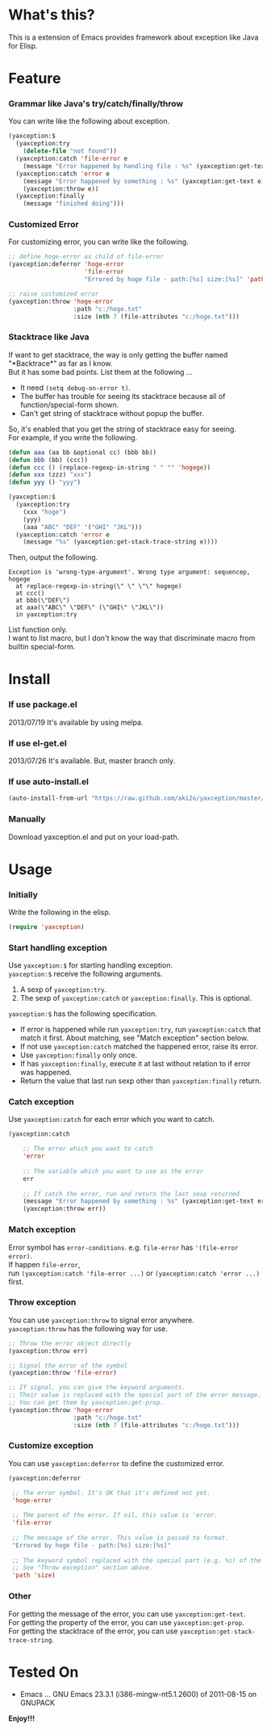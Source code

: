 What's this?
============

This is a extension of Emacs provides framework about exception like Java for Elisp.


Feature
=======

### Grammar like Java's try/catch/finally/throw

You can write like the following about exception.

```lisp
(yaxception:$
  (yaxception:try
    (delete-file "not found"))
  (yaxception:catch 'file-error e
    (message "Error happened by handling file : %s" (yaxception:get-text e)))
  (yaxception:catch 'error e
    (message "Error happened by something : %s" (yaxception:get-text e))
    (yaxception:throw e))
  (yaxception:finally
    (message "finished doing")))
```

### Customized Error

For customizing error, you can write like the following.

```lisp
;; define hoge-error as child of file-error
(yaxception:deferror 'hoge-error
                     'file-error
                     "Errored by hoge file - path:[%s] size:[%s]" 'path 'size)

;; raise customized error
(yaxception:throw 'hoge-error
                  :path "c:/hoge.txt"
                  :size (nth 7 (file-attributes "c:/hoge.txt")))
```

### Stacktrace like Java

If want to get stacktrace, the way is only getting the buffer named "\*Backtrace\*" as far as I know.  
But it has some bad points. List them at the following ...

* It need `(setq debug-on-error t)`.
* The buffer has trouble for seeing its stacktrace because all of function/special-form shown.
* Can't get string of stacktrace without popup the buffer.

So, it's enabled that you get the string of stacktrace easy for seeing.  
For example, if you write the following.

```lisp
(defun aaa (aa bb &optional cc) (bbb bb))
(defun bbb (bb) (ccc))
(defun ccc () (replace-regexp-in-string " " "" 'hogege))
(defun xxx (zzz) "xxx")
(defun yyy () "yyy")

(yaxception:$
  (yaxception:try
    (xxx "hoge")
    (yyy)
    (aaa "ABC" "DEF" '("GHI" "JKL")))
  (yaxception:catch 'error e
    (message "%s" (yaxception:get-stack-trace-string e))))
```

Then, output the following.

    Exception is 'wrong-type-argument'. Wrong type argument: sequencep, hogege
      at replace-regexp-in-string(\" \" \"\" hogege)
      at ccc()
      at bbb(\"DEF\")
      at aaa(\"ABC\" \"DEF\" (\"GHI\" \"JKL\"))
      in yaxception:try

List function only.  
I want to list macro, but I don't know the way that discriminate macro from builtin special-form.


Install
=======

### If use package.el

2013/07/19 It's available by using melpa.  

### If use el-get.el

2013/07/26 It's available. But, master branch only.  

### If use auto-install.el

```lisp
(auto-install-from-url "https://raw.github.com/aki2o/yaxception/master/yaxception.el")
```

### Manually

Download yaxception.el and put on your load-path.


Usage
=====

### Initially

Write the following in the elisp.

```lisp
(require 'yaxception)
```

### Start handling exception

Use `yaxception:$` for starting handling exception.  
`yaxception:$` receive the following arguments.

1. A sexp of `yaxception:try`.
2. The sexp of `yaxception:catch` or `yaxception:finally`. This is optional.

`yaxception:$` has the following specification.

* If error is happened while run `yaxception:try`, run `yaxception:catch` that match it first.
About matching, see "Match exception" section below.
* If not use `yaxception:catch` matched the happened error, raise its error.
* Use `yaxception:finally` only once.
* If has `yaxception:finally`, execute it at last without relation to if error was happened.
* Return the value that last run sexp other than `yaxception:finally` return.

### Catch exception

Use `yaxception:catch` for each error which you want to catch.  

```lisp
(yaxception:catch

    ;; The error which you want to catch
    'error
    
    ;; The variable which you want to use as the error
    err
    
    ;; If catch the error, run and return the last sexp returned
    (message "Error happened by something : %s" (yaxception:get-text err))
    (yaxception:throw err))
```

### Match exception

Error symbol has `error-conditions`. e.g. `file-error` has `'(file-error error)`.  
If happen `file-error`,  
run `(yaxception:catch 'file-error ...)` or `(yaxception:catch 'error ...)` first.

### Throw exception

You can use `yaxception:throw` to signal error anywhere.  
`yaxception:throw` has the following way for use.

```lisp
;; Throw the error object directly
(yaxception:throw err)

;; Signal the error of the symbol
(yaxception:throw 'file-error)

;; If signal, you can give the keyword arguments.
;; Their value is replaced with the special part of the error message.
;; You can get them by yaxception:get-prop.
(yaxception:throw 'hoge-error
                  :path "c:/hoge.txt"
                  :size (nth 7 (file-attributes "c:/hoge.txt")))
```

### Customize exception

You can use `yaxception:deferror` to define the customized error.  

```lisp
(yaxception:deferror

 ;; The error symbol. It's OK that it's defined not yet.
 'hoge-error
 
 ;; THe parent of the error. If nil, this value is 'error.
 'file-error
 
 ;; The message of the error. This value is passed to format.
 "Errored by hoge file - path:[%s] size:[%s]"
 
 ;; The keyword symbol replaced with the special part (e.g. %s) of the above message.
 ;; See "Throw exception" section above.
 'path 'size)
```

### Other

For getting the message of the error, you can use `yaxception:get-text`.  
For getting the property of the error, you can use `yaxception:get-prop`.  
For getting the stacktrace of the error, you can use `yaxception:get-stack-trace-string`.


Tested On
=========

* Emacs ... GNU Emacs 23.3.1 (i386-mingw-nt5.1.2600) of 2011-08-15 on GNUPACK


**Enjoy!!!**

